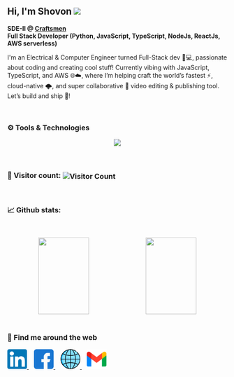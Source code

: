 <h2>Hi, I'm Shovon <img src="https://media.tenor.com/SQyDQ88pCroAAAAj/yay-pikachu.gif" width="90px"></h2> 

**SDE-II @ <a href="https://craftsmenltd.com/">Craftsmen</a>**
<br />
**Full Stack Developer (Python, JavaScript, TypeScript, NodeJs, ReactJs, AWS serverless)**

I'm an Electrical & Computer Engineer turned Full-Stack dev 🔌💻, passionate about coding and creating cool stuff! Currently vibing with JavaScript, TypeScript, and AWS 🌐☁️, where I’m helping craft the world’s fastest ⚡, cloud-native 🌩️, and super collaborative 🤝 video editing & publishing tool. Let’s build and ship 🚀!

<br/>

**<h3>⚙ Tools & Technologies</h3>**

<p align="center">
  <a href="https://skillicons.dev">
    <img src="https://skillicons.dev/icons?i=py,js,ts,aws,react,nodejs,express,redux,terraform,dynamodb,postgres,html,css,scss,bootstrap,materialui,git,githubactions,bash,linux,postman,sentry" />
  </a>
</p>

<br />

**<h3>🚖 Visitor count: <img align="center" src="https://profile-counter.glitch.me/ShovonCodes/count.svg" alt="Visitor Count" /></h3>**

<br />

**<h3>📈 Github stats:</h3>**
<br />

<div align="center">
  <img width="48%" height="175px" src="https://github-readme-stats.vercel.app/api?username=ShovonCodes&theme=radical&show_icons=true" />  
  <img width="48%" height="175px" src="https://github-readme-streak-stats.herokuapp.com/?user=ShovonCodes&theme=radical&show_icons=true" />
</div>

<br />

**<h3>🔎 Find me around the web</h3>**

<a href="https://www.linkedin.com/in/mainulislam588/" target="_blank">
  <img alt="Linkedin profile" width="45px" src="https://raw.githubusercontent.com/shovon588/shovon588/master/assets/linkedin.png" />
</a>
&nbsp;&nbsp
<a href="https://www.facebook.com/mainulislam588/" target="_blank">
  <img alt="Facebook profile" width="45px" src="https://raw.githubusercontent.com/shovon588/shovon588/master/assets/facebook.png" />
</a>
&nbsp;&nbsp
<a href="https://minulislam.xyz" target="_blank">
  <img alt="Portfolio" width="45px" src="https://raw.githubusercontent.com/shovon588/shovon588/master/assets/globe.png" />
</a>
&nbsp;&nbsp
<a href="mailto:mainulislam588@gmail.com" target="_blank">
  <img alt="Gmail" width="45px" src="https://raw.githubusercontent.com/shovon588/shovon588/master/assets/gmail.png" />
</a>

<br>


